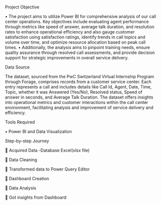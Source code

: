 Project Objective

•	The project aims to utilize Power BI for comprehensive analysis of our call center operations. Key objectives include evaluating agent performance through metrics like speed of answer, average talk duration, and resolution rates to enhance operational efficiency and also gauge customer satisfaction using satisfaction ratings, identify trends in call topics and volume over time, and optimize resource allocation based on peak call times. 
•	Additionally, the analysis aims to pinpoint training needs, ensure quality assurance through resolved call assessments, and provide decision support for strategic improvements in overall service delivery.

Data Source

The dataset, sourced from the PwC Switzerland Virtual Internship Program through Forage, comprises records from a customer service center. Each entry represents a call and includes details like Call Id, Agent, Date, Time, Topic, whether it was Answered (Yes/No), Resolved status, Speed of answer in seconds, and Average Talk Duration. The dataset offers insights into operational metrics and customer interactions within the call center environment, facilitating analysis and improvement of service delivery and efficiency.

Tools Required

•	Power BI and Data Visualization

Step-by-step Journey

	Acquired Data -Database Excel(xlsx file)

	Data Cleaning

	Transformed data to Power Query Editor

	Dashboard Creation

	Data Analysis

	Got insights from Dashboard


